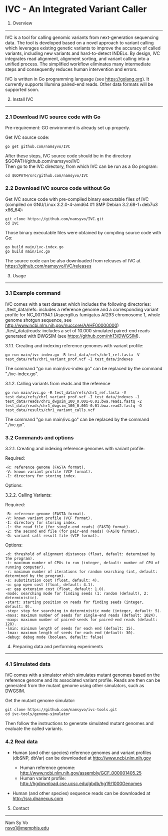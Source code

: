 IVC - An Integrated Variant Caller
==================================


1. Overview
-----------

IVC is a tool for calling genomic variants from next-generation sequencing data. The tool is developed based on a novel approach to variant calling which leverages existing genetic variants to improve the accuracy of called variants, including new variants and hard-to-detect INDELs. By design, IVC integrates read alignment, alignment sorting, and variant calling into a unified process. The simplified workflow eliminates many intermediate steps and consequently reduces human intervention and errors.

IVC is written in Go programming language (see https://golang.org). It currently supports Illumina paired-end reads. Other data formats will be supported soon.


2. Install IVC
--------------

### 2.1 Download IVC source code with Go
Pre-requirement: GO environment is already set up properly.

Get IVC source code:
```
go get github.com/namsyvo/IVC
```
After these steps, IVC source code should be in the directory $GOPATH/github.com/namsyvo/IVC   
Then go to the IVC directory, from which IVC can be run as a Go program:
```
cd $GOPATH/src/github.com/namsyvo/IVC
```

### 2.2 Download IVC source code without Go
Get IVC source code with pre-compiled binary executable files of IVC (compiled on GNU/Linux 3.2.0-4-amd64 #1 SMP Debian 3.2.68-1+deb7u3 x86_64):
```
git clone https://github.com/namsyvo/IVC.git
cd IVC
```
Those binary executable files were obtained by compiling source code with Go:
```
go build main/ivc-index.go 
go build main/ivc.go
```
The source code can be also downloaded from releases of IVC at https://github.com/namsyvo/IVC/releases


3. Usage
--------

### 3.1 Example command
IVC comes with a test dataset which includes the following directories:   
./test_data/refs: includes a reference genome and a corresponding variant profile for NC_007194.1 (Aspergillus fumigatus Af293 chromosome 1, whole genome shotgun sequence, see http://www.ncbi.nlm.nih.gov/nuccore/AAHF00000000)   
./test_data/reads: includes a set of 10.000 simulated paired-end reads generated with DWGSIM (see https://github.com/nh13/DWGSIM).

3.1.1. Creating and indexing reference genomes with variant profile:
```
go run main/ivc-index.go -R test_data/refs/chr1_ref.fasta -V test_data/refs/chr1_variant_prof.vcf -I test_data/indexes
```
The command "go run main/ivc-index.go" can be replaced by the command "./ivc-index.go".

3.1.2. Calling variants from reads and the reference

```
go run main/ivc.go -R test_data/refs/chr1_ref.fasta -V test_data/refs/chr1_variant_prof.vcf -I test_data/indexes -1 test_data/reads/chr1_dwgsim_100_0.001-0.01.bwa.read1.fastq -2 test_data/reads/chr1_dwgsim_100_0.001-0.01.bwa.read2.fastq -O test_data/results/chr1_variant_calls.vcf
```
The command "go run main/ivc.go" can be replaced by the command "./ivc.go".

### 3.2 Commands and options

3.2.1. Creating and indexing reference genomes with variant profile:

Required:

	-R: reference genome (FASTA format).  
	-V: known variant profile (VCF format).  
	-I: directory for storing index.  

Options:


3.2.2. Calling Variants:

Required:

	-R: reference genome (FASTA format).  
	-V: known variant profile (VCF format).  
	-I: directory for storing index.  
	-1: the read file (for single-end reads) (FASTQ format).  
	-2: the second end file (for pair-end reads) (FASTQ format).  
	-O: variant call result file (VCF format).  

Options:  

	-d: threshold of alignment distances (float, default: determined by the program).  
	-t: maximum number of CPUs to run (integer, default: number of CPU of running computer).  
	-r: maximum number of iterations for random searching (int, default: determined by the program).  
	-s: substitution cost (float, default: 4). 
	-o: gap open cost (float, default: 4.1). 
	-e: gap extension cost (float, default: 1.0). 
	-mode: searching mode for finding seeds (1: random (default), 2: deterministic).  
	-start: starting position on reads for finding seeds (integer, default: 0).  
	-step: step for searching in deterministic mode (integer, default: 5).  
	-maxs: maximum number of seeds for single-end reads (default: 1024).  
	-maxp: maximum number of paired-seeds for paired-end reads (default: 128).  
	-lmin: minimum length of seeds for each end (default: 15).  
	-lmax: maximum length of seeds for each end (default: 30).  
	-debug: debug mode (boolean, default: false)


4. Preparing data and performing experiments
--------------------------------------------

### 4.1 Simulated data

IVC comes with a simulator which simulates mutant genomes based on the reference genome and its associated variant profile. Reads are then can be generated from the mutant genome using other simulators, such as DWGSIM.

Get the mutant genome simulator:
```
git clone https://github.com/namsyvo/ivc-tools.git
cd ivc-tools/genome-simulator
```
Then follow the instructions to generate simulated mutant genomes and evaluate the called variants.


### 4.2 Real data

- Human (and other species) reference genomes and variant profiles (dbSNP, dbVar) can be downloaded at http://www.ncbi.nlm.nih.gov   
	- Human reference genome: http://www.ncbi.nlm.nih.gov/assembly/GCF_000001405.25   
	- Human variant profile: http://hgdownload.cse.ucsc.edu/gbdb/hg19/1000Genomes   

- Human (and other species) sequence reads can be downloaded at http://sra.dnanexus.com


5. Contact
----------

Nam Sy Vo  
nsvo1@memphis.edu
